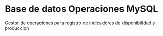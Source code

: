 # Base de datos Operaciones MySQL
Gestor de operaciones para registro de indicadores de disponibilidad y produccion
